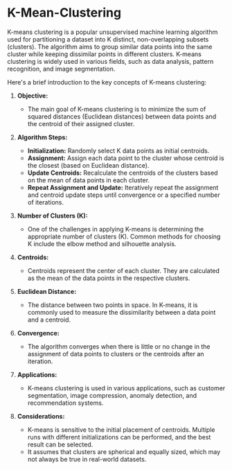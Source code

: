 # K-Mean-Clustering
K-means clustering is a popular unsupervised machine learning algorithm used for partitioning a dataset into K distinct, non-overlapping subsets (clusters). The algorithm aims to group similar data points into the same cluster while keeping dissimilar points in different clusters. K-means clustering is widely used in various fields, such as data analysis, pattern recognition, and image segmentation.

Here's a brief introduction to the key concepts of K-means clustering:

1. **Objective:**
   - The main goal of K-means clustering is to minimize the sum of squared distances (Euclidean distances) between data points and the centroid of their assigned cluster.

2. **Algorithm Steps:**
   - **Initialization:** Randomly select K data points as initial centroids.
   - **Assignment:** Assign each data point to the cluster whose centroid is the closest (based on Euclidean distance).
   - **Update Centroids:** Recalculate the centroids of the clusters based on the mean of data points in each cluster.
   - **Repeat Assignment and Update:** Iteratively repeat the assignment and centroid update steps until convergence or a specified number of iterations.

3. **Number of Clusters (K):**
   - One of the challenges in applying K-means is determining the appropriate number of clusters (K). Common methods for choosing K include the elbow method and silhouette analysis.

4. **Centroids:**
   - Centroids represent the center of each cluster. They are calculated as the mean of the data points in the respective clusters.

5. **Euclidean Distance:**
   - The distance between two points in space. In K-means, it is commonly used to measure the dissimilarity between a data point and a centroid.

6. **Convergence:**
   - The algorithm converges when there is little or no change in the assignment of data points to clusters or the centroids after an iteration.

7. **Applications:**
   - K-means clustering is used in various applications, such as customer segmentation, image compression, anomaly detection, and recommendation systems.

8. **Considerations:**
   - K-means is sensitive to the initial placement of centroids. Multiple runs with different initializations can be performed, and the best result can be selected.
   - It assumes that clusters are spherical and equally sized, which may not always be true in real-world datasets.

